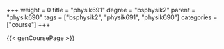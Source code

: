 +++
weight = 0
title = "physik691"
degree = "bsphysik2"
parent = "physik690"
tags = ["bsphysik2", "physik691", "physik690"]
categories = ["course"]
+++

{{< genCoursePage >}}

